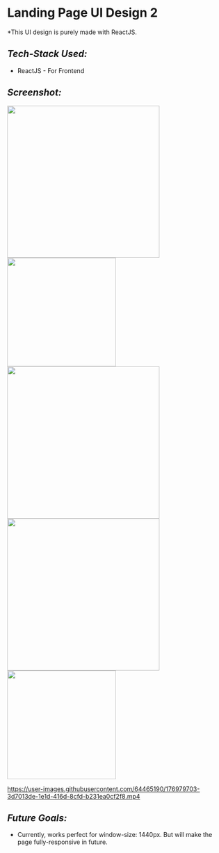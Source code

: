 # Landing Page UI Design 2

*This UI design is purely made with ReactJS. 

 ## *Tech-Stack Used:*
 * ReactJS - For Frontend
 
## *Screenshot:*

<img src="https://user-images.githubusercontent.com/64465190/176979697-24588231-690a-4255-9f96-e558cbc9c597.png" height="350"> 
<img src="https://user-images.githubusercontent.com/64465190/176979698-d28a1ab3-f67d-4cfc-9651-ef9662e2f4f1.png" height="250"> 
<img src="https://user-images.githubusercontent.com/64465190/176979691-cc073dbc-1a54-4206-96c8-a6c86e2fade7.png" height="350"> 
<img src="https://user-images.githubusercontent.com/64465190/176979695-a0ca122e-8d01-45ff-89d5-5433adb3b654.png" height="350"> 
<img src="https://user-images.githubusercontent.com/64465190/176979696-9ea61c7f-e284-42ec-8096-b494e201260b.png" height="250"> 

https://user-images.githubusercontent.com/64465190/176979703-3d7013de-1e1d-416d-8cfd-b231ea0cf2f8.mp4


 ## *Future Goals:*
 * Currently, works perfect for window-size: 1440px. But will make the page fully-responsive in future.
 
